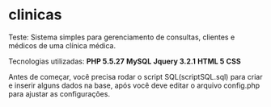 # clinicas
Teste: Sistema simples para gerenciamento de consultas, clientes e médicos de uma clínica médica.

Tecnologias utilizadas:
<strong>PHP 5.5.27</strong>
<strong>MySQL</strong>
<strong>Jquery 3.2.1</strong>
<strong>HTML 5</strong>
<strong>CSS</strong>

Antes de começar, você precisa rodar o script SQL(scriptSQL.sql) para criar e inserir alguns dados na base, após você deve editar o arquivo config.php para ajustar as configurações.

